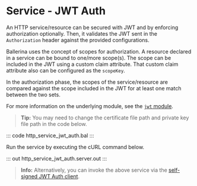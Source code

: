 # Service - JWT Auth

An HTTP service/resource can be secured with JWT and by enforcing authorization optionally. Then, it validates the JWT sent in the `Authorization` header against the provided configurations.

Ballerina uses the concept of scopes for authorization. A resource declared in a service can be bound to one/more scope(s). The scope can be included in the JWT using a custom claim attribute. That custom claim attribute also can be configured as the `scopeKey`.

In the authorization phase, the scopes of the service/resource are compared against the scope included in the JWT for at least one match between the two sets.

For more information on the underlying module, see the [`jwt` module](https://lib.ballerina.io/ballerina/jwt/latest/).

>**Tip:** You may need to change the certificate file path and private key file path in the code below.

::: code http_service_jwt_auth.bal :::

Run the service by executing the cURL command below.

::: out http_service_jwt_auth.server.out :::

>**Info:** Alternatively, you can invoke the above service via the [self-signed JWT Auth client](/learn/by-example/http-client-self-signed-jwt-auth).
